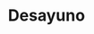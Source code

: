 ---
title: Desayuno
image: ../assets/assets/article-4.jpeg
precio: $3000
tags: ["post", "featured"] 
description: Se entrega envuelto con moño y tags con frases a eleccion, se pueden agregar mini globos con forma de corazon
---